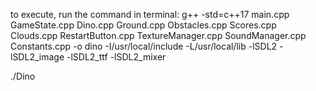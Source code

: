 to execute, run the command in terminal:
g++ -std=c++17 main.cpp GameState.cpp Dino.cpp Ground.cpp Obstacles.cpp Scores.cpp Clouds.cpp RestartButton.cpp TextureManager.cpp SoundManager.cpp Constants.cpp -o dino -I/usr/local/include -L/usr/local/lib -lSDL2 -lSDL2_image -lSDL2_ttf -lSDL2_mixer

./Dino
